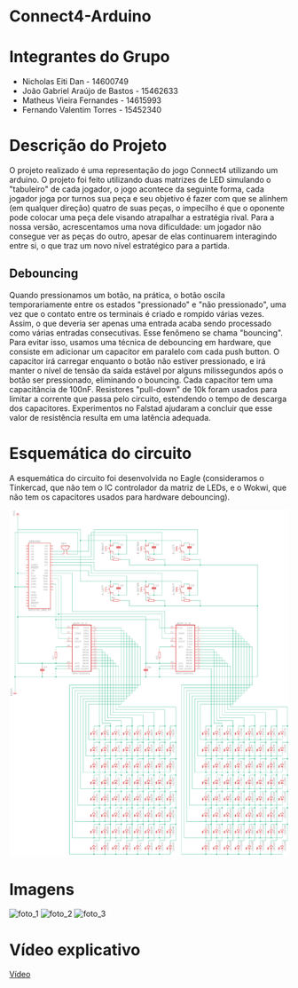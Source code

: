 # Connect4-Arduino

# Integrantes do Grupo

- Nicholas Eiti Dan - 14600749
- João Gabriel Araújo de Bastos - 15462633
- Matheus Vieira Fernandes - 14615993
- Fernando Valentim Torres - 15452340

# Descrição do Projeto

O projeto realizado é uma representação do jogo Connect4 utilizando um arduino. O projeto foi feito utilizando duas matrizes de LED simulando o "tabuleiro" de cada jogador, o jogo acontece da seguinte forma, cada jogador joga por turnos sua peça e seu objetivo é fazer com que se alinhem (em qualquer direção) quatro de suas peças, o impecilho é que o oponente pode colocar uma peça dele visando atrapalhar a estratégia rival. Para a nossa versão, acrescentamos uma nova dificuldade: um jogador não consegue ver as peças do outro, apesar de elas continuarem interagindo entre si, o que traz um novo nível estratégico para a partida.

## Debouncing

Quando pressionamos um botão, na prática, o botão oscila temporariamente entre os estados "pressionado" e "não pressionado", uma vez que o contato entre os terminais é criado e rompido várias vezes. Assim, o que deveria ser apenas uma entrada acaba sendo processado como várias entradas consecutivas. Esse fenômeno se chama "bouncing". Para evitar isso, usamos uma técnica de debouncing em hardware, que consiste em adicionar um capacitor em paralelo com cada push button. O capacitor irá carregar enquanto o botão não estiver pressionado, e irá manter o nível de tensão da saída estável por alguns milissegundos após o botão ser pressionado, eliminando o bouncing. Cada capacitor tem uma capacitância de 100nF. Resistores "pull-down" de 10k foram usados para limitar a corrente que passa pelo circuito, estendendo o tempo de descarga dos capacitores. Experimentos no Falstad ajudaram a concluir que esse valor de resistência resulta em uma latência adequada.

# Esquemática do circuito

A esquemática do circuito foi desenvolvida no Eagle (consideramos o Tinkercad, que não tem o IC controlador da matriz de LEDs, e o Wokwi, que não tem os capacitores usados para hardware debouncing).

![Esquemática do circuito](/schematic/schematic.png)

# Imagens

![foto_1](/images/foto_1.jpg)
![foto_2](/images/foto_2.jpg)
![foto_3](/images/foto_3.jpg)

# Vídeo explicativo
[Vídeo](https://www.youtube.com/watch?v=uCsXNSOKcWg)
